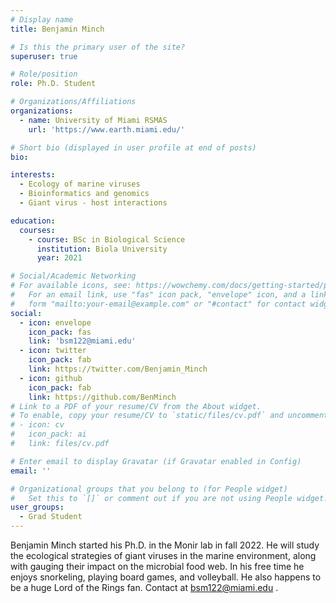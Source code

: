 ```yaml
---
# Display name
title: Benjamin Minch

# Is this the primary user of the site?
superuser: true

# Role/position
role: Ph.D. Student

# Organizations/Affiliations
organizations:
  - name: University of Miami RSMAS
    url: 'https://www.earth.miami.edu/'

# Short bio (displayed in user profile at end of posts)
bio:

interests:
  - Ecology of marine viruses
  - Bioinformatics and genomics
  - Giant virus - host interactions

education:
  courses:
    - course: BSc in Biological Science
      institution: Biola University
      year: 2021

# Social/Academic Networking
# For available icons, see: https://wowchemy.com/docs/getting-started/page-builder/#icons
#   For an email link, use "fas" icon pack, "envelope" icon, and a link in the
#   form "mailto:your-email@example.com" or "#contact" for contact widget.
social:
  - icon: envelope
    icon_pack: fas
    link: 'bsm122@miami.edu'
  - icon: twitter
    icon_pack: fab
    link: https://twitter.com/Benjamin_Minch
  - icon: github
    icon_pack: fab
    link: https://github.com/BenMinch
# Link to a PDF of your resume/CV from the About widget.
# To enable, copy your resume/CV to `static/files/cv.pdf` and uncomment the lines below.
# - icon: cv
#   icon_pack: ai
#   link: files/cv.pdf

# Enter email to display Gravatar (if Gravatar enabled in Config)
email: ''

# Organizational groups that you belong to (for People widget)
#   Set this to `[]` or comment out if you are not using People widget.
user_groups:
  - Grad Student
---
```


Benjamin Minch started his Ph.D. in the Monir lab in fall 2022. He will study the ecological strategies of giant viruses in the marine environment, along with gauging their impact on the microbial food web. In his free time he enjoys snorkeling, playing board games, and volleyball. He also happens to be a huge Lord of the Rings fan. Contact at bsm122@miami.edu . 

